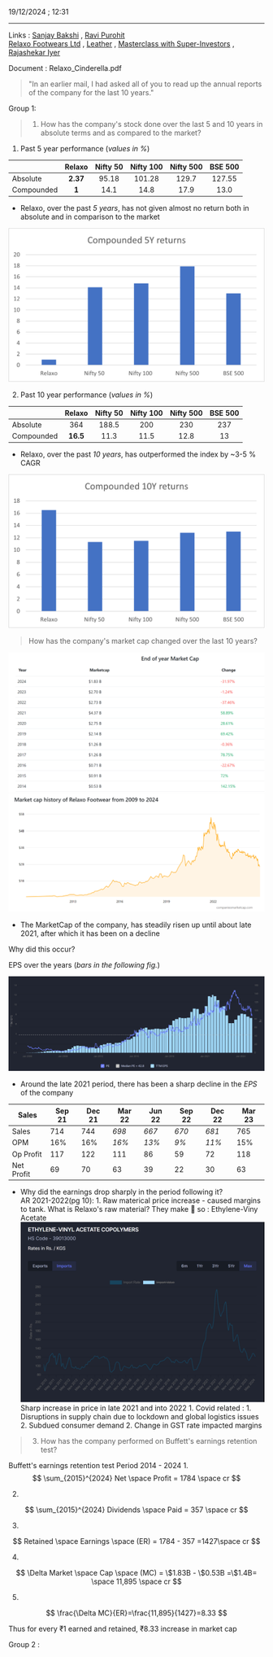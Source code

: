19/12/2024 ; 12:31

---

Links : [Sanjay Bakshi](../People/Sanjay%20Bakshi.md)  , [Ravi Purohit](../People/Ravi%20Purohit.md)  
[Relaxo Footwears Ltd](../Stocks/Relaxo%20Footwears%20Ltd.md)  , [Leather](../Sectors/Leather.md)  , [Masterclass with Super-Investors](../Sources/Books/Masterclass%20with%20Super-Investors.md)  , [Rajashekar Iyer](../People/Rajashekar%20Iyer.md)   

Document : Relaxo_Cinderella.pdf

> "In an earlier mail, I had asked all of you to read up the annual reports of the company for the last 10 years."

Group 1:

> 1. How has the company's stock done over the last 5 and 10 years in absolute terms and as compared to the market?

1. Past 5 year performance (*values in %*)

|            |  Relaxo  | Nifty 50 | Nifty 100 | Nifty 500 | BSE 500 |
| ---------- | :------: | :------: | :-------: | :-------: | :-----: |
| Absolute   | **2.37** |  95.18   |  101.28   |   129.7   | 127.55  |
| Compounded |  **1**   |   14.1   |   14.8    |   17.9    |  13.0   |

* Relaxo, over the past *5 years*, has not given almost no return both in absolute and in comparison to the market

![img1.png](../z_media/images/img1.png)

2. Past 10 year performance (*values in %*)

|            |  Relaxo  | Nifty 50 | Nifty 100 | Nifty 500 | BSE 500 |
| ---------- | :------: | :------: | :-------: | :-------: | :-----: |
| Absolute   |   364    |  188.5   |    200    |    230    |   237   |
| Compounded | **16.5** |   11.3   |   11.5    |   12.8    |   13    |

* Relaxo, over the past *10 years*, has outperformed the index by ~3-5 % CAGR

![img2.png](../z_media/images/img2.png)

> How has the company's market cap changed over the last 10 years? 

![img3.png](../z_media/images/img3.png)![img4.png](../z_media/images/img4.png)

* The MarketCap of the company, has steadily risen up until about late 2021, after which it has been on a decline

Why did this occur? 

EPS over the years (*bars in the following fig.*)

![img5.png](../z_media/images/img5.png)

 * Around the late 2021 period, there has been a sharp decline in the *EPS* of the company 

| Sales      | Sep 21 | Dec 21 | Mar 22 | Jun 22 | Sep 22 | Dec 22 | Mar 23 |
| ---------- | ------ | ------ | ------ | ------ | ------ | ------ | ------ |
| Sales      | 714    | 744    | *698*  | *667*  | *670*  | *681*  | 765    |
| OPM        | 16%    | 16%    | *16%*    | *13%*    | *9%*     | *11%*    | 15%    |
| Op Profit  | 117    | 122    | 111    | 86     | 59     | 72     | 118    |
| Net Profit | 69     | 70     | 63     | 39     | 22     | 30     | 63     |

 * Why did the earnings drop sharply in the period following it?  
	AR 2021-2022(pg 10):
		1. Raw materical price increase - caused margins to tank.
		What is Relaxo's raw material? 
		They make 👟 so : 
		Ethylene-Viny Acetate
		![img6.png](../z_media/images/img6.png)
		Sharp increase in price in late 2021 and into 2022
		1. Covid related : 
			1. Disruptions in supply chain due to lockdown and global logistics issues
			2. Subdued consumer demand
		2. Change in GST rate impacted margins

> 3. How has the company performed on Buffett's earnings retention test?  

Buffett's earnings retention test
Period 2014 - 2024
1. 
$$
\sum_{2015}^{2024} Net \space Profit = 1784 \space cr
$$

2. 
$$
\sum_{2015}^{2024} Dividends \space Paid = 357 \space cr
$$

3. 
$$
Retained \space Earnings \space (ER) = 1784 - 357 =1427\space cr
$$

4. 
$$
\Delta Market \space Cap \space (MC) = \$1.83B - \$0.53B =\$1.4B= \space 11,895 \space cr
$$

5. 
$$
\frac{\Delta MC}{ER}=\frac{11,895}{1427}=8.33
$$

Thus for every ₹1 earned and retained, ₹8.33 increase in market cap

Group 2 : 

